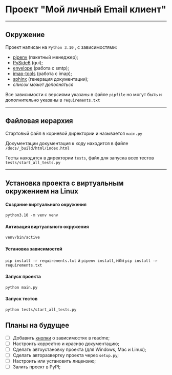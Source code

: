 # Проект "Мой личный Email клиент"

---

## Окружение

Проект написан на `Python 3.10` , с зависимостями:

* [pipenv](https://pypi.org/project/pipenv/) (пакетный менеджер);
* [PySide6](https://pypi.org/project/PySide6/) (gui);
* [envelope](https://pypi.org/project/loguru/) (работа с smtp);
* [imap-tools](https://pypi.org/project/imap-tools/) (работа с imap);
* [sphinx](https://pypi.org/project/Sphinx/) (генерация документации);
* *список может дополняться*

Все зависимости с версиями указаны в файле `pipfile` но могут быть и дополнительно указаны в ```requirements.txt``` 

---

## Файловая иерархия


Стартовый файл в корневой директории и называется `main.py`

Документации документация к коду находится в файле `/docs/_build/html/index.html`

Тесты находятся в директории `tests`, файл для запуска всех тестов `tests/start_all_tests.py` 

---

## Установка проекта с виртуальным окружением на Linux

#### Создание виртуального окружения
`python3.10 -m venv venv`

#### Активация виртуального окружения
`venv/bin/active`

#### Установка зависимостей 
`pip install -r requirements.txt` и `pipenv install`, или `pip install -r requirements.txt`

#### Запуск проекта
`python main.py`

#### Запуск тестов
`python tests/start_all_tests.py`

## Планы на будущее 

- [ ] Добавить [кнопки](https://shields.io/) о зависимостях в readme;
- [ ] Настроить корректно и красиво документацию;
- [ ] Сделать автоустановку проекта (для Windows, Mac и Linux);
- [ ] Сделать авторазвертку проекта через `setup.py`;
- [ ] Настроить или установить лицензию;
- [ ] Залить проект в PyPI;
